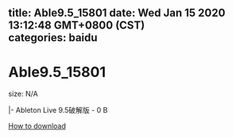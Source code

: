 
title: Able9.5_15801
date: Wed Jan 15 2020 13:12:48 GMT+0800 (CST)    
categories: baidu
---

# Able9.5_15801
size: N/A
 
 
|- Ableton Live 9.5破解版 - 0 B

[How to download](https://bpcam.bemobtrk.com/go/2ceec3aa-1ca2-46d6-b9ff-aaa5c184517c?jno=564)